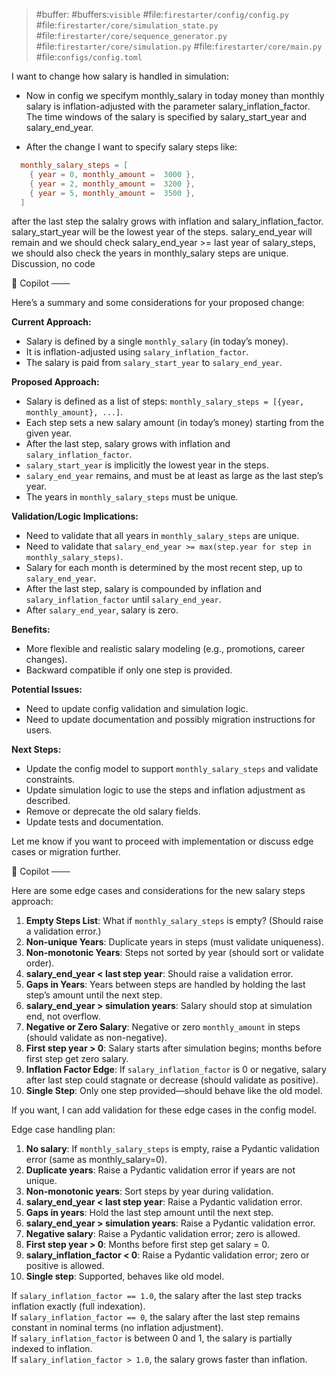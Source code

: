 > #buffer:
> #buffers:`visible`
> #file:`firestarter/config/config.py`
> #file:`firestarter/core/simulation_state.py`
> #file:`firestarter/core/sequence_generator.py`
> #file:`firestarter/core/simulation.py`
> #file:`firestarter/core/main.py`
> #file:`configs/config.toml`

I want to change how salary is handled in simulation:

- Now
  in config we specifym monthly_salary in today money than monthly salary is inflation-adjusted with the parameter salary_inflation_factor. The time windows of the salary is specified by salary_start_year and salary_end_year.

- After the change
  I want to specify salary steps like:

```toml
  monthly_salary_steps = [
    { year = 0, monthly_amount =  3000 },
    { year = 2, monthly_amount =  3200 },
    { year = 5, monthly_amount =  3500 },
  ]
```

after the last step the salalry grows with inflation and salary_inflation_factor.
salary_start_year will be the lowest year of the steps. salary_end_year will remain and we should check salary_end_year >= last year of salary_steps, we should also check the years in monthly_salary steps are unique.
Discussion, no code

 Copilot ───

Here’s a summary and some considerations for your proposed change:

**Current Approach:**

- Salary is defined by a single `monthly_salary` (in today’s money).
- It is inflation-adjusted using `salary_inflation_factor`.
- The salary is paid from `salary_start_year` to `salary_end_year`.

**Proposed Approach:**

- Salary is defined as a list of steps: `monthly_salary_steps = [{year, monthly_amount}, ...]`.
- Each step sets a new salary amount (in today’s money) starting from the given year.
- After the last step, salary grows with inflation and `salary_inflation_factor`.
- `salary_start_year` is implicitly the lowest year in the steps.
- `salary_end_year` remains, and must be at least as large as the last step’s year.
- The years in `monthly_salary_steps` must be unique.

**Validation/Logic Implications:**

- Need to validate that all years in `monthly_salary_steps` are unique.
- Need to validate that `salary_end_year >= max(step.year for step in monthly_salary_steps)`.
- Salary for each month is determined by the most recent step, up to `salary_end_year`.
- After the last step, salary is compounded by inflation and `salary_inflation_factor` until `salary_end_year`.
- After `salary_end_year`, salary is zero.

**Benefits:**

- More flexible and realistic salary modeling (e.g., promotions, career changes).
- Backward compatible if only one step is provided.

**Potential Issues:**

- Need to update config validation and simulation logic.
- Need to update documentation and possibly migration instructions for users.

**Next Steps:**

- Update the config model to support `monthly_salary_steps` and validate constraints.
- Update simulation logic to use the steps and inflation adjustment as described.
- Remove or deprecate the old salary fields.
- Update tests and documentation.

Let me know if you want to proceed with implementation or discuss edge cases or migration further.

 Copilot ───

Here are some edge cases and considerations for the new salary steps approach:

1. **Empty Steps List**: What if `monthly_salary_steps` is empty? (Should raise a validation error.)
2. **Non-unique Years**: Duplicate years in steps (must validate uniqueness).
3. **Non-monotonic Years**: Steps not sorted by year (should sort or validate order).
4. **salary_end_year < last step year**: Should raise a validation error.
5. **Gaps in Years**: Years between steps are handled by holding the last step’s amount until the next step.
6. **salary_end_year > simulation years**: Salary should stop at simulation end, not overflow.
7. **Negative or Zero Salary**: Negative or zero `monthly_amount` in steps (should validate as non-negative).
8. **First step year > 0**: Salary starts after simulation begins; months before first step get zero salary.
9. **Inflation Factor Edge**: If `salary_inflation_factor` is 0 or negative, salary after last step could stagnate or decrease (should validate as positive).
10. **Single Step**: Only one step provided—should behave like the old model.

If you want, I can add validation for these edge cases in the config model.

Edge case handling plan:

1. **No salary**: If `monthly_salary_steps` is empty, raise a Pydantic validation error (same as monthly_salary=0).
2. **Duplicate years**: Raise a Pydantic validation error if years are not unique.
3. **Non-monotonic years**: Sort steps by year during validation.
4. **salary_end_year < last step year**: Raise a Pydantic validation error.
5. **Gaps in years**: Hold the last step amount until the next step.
6. **salary_end_year > simulation years**: Raise a Pydantic validation error.
7. **Negative salary**: Raise a Pydantic validation error; zero is allowed.
8. **First step year > 0**: Months before first step get salary = 0.
9. **salary_inflation_factor < 0**: Raise a Pydantic validation error; zero or positive is allowed.
10. **Single step**: Supported, behaves like old model.

If `salary_inflation_factor == 1.0`, the salary after the last step tracks inflation exactly (full indexation).  
If `salary_inflation_factor == 0`, the salary after the last step remains constant in nominal terms (no inflation adjustment).  
If `salary_inflation_factor` is between 0 and 1, the salary is partially indexed to inflation.  
If `salary_inflation_factor > 1.0`, the salary grows faster than inflation.
